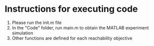 # Instructions for executing code

1. Please run the init.m file
2. In the "Code" folder, run main.m to obtain the MATLAB experiment simulation
3. Other functions are defined for each reachability objective

